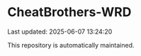 # CheatBrothers-WRD

Last updated: 2025-06-07 13:24:20

This repository is automatically maintained.
